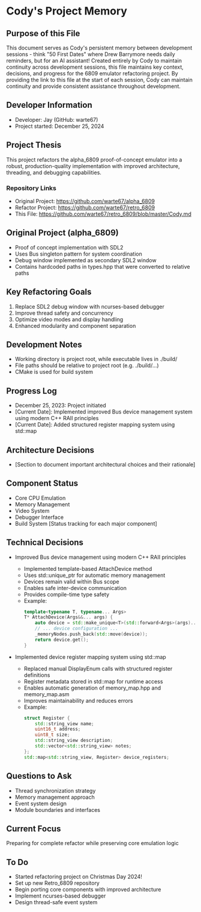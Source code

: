 # Cody's Project Memory

## Purpose of this File
This document serves as Cody's persistent memory between development sessions - think "50 First Dates" where Drew Barrymore needs daily reminders, but for an AI assistant! Created entirely by Cody to maintain continuity across development sessions, this file maintains key context, decisions, and progress for the 6809 emulator refactoring project. By providing the link to this file at the start of each session, Cody can maintain continuity and provide consistent assistance throughout development.

## Developer Information
- Developer: Jay (GitHub: warte67)
- Project started: December 25, 2024

## Project Thesis
This project refactors the alpha_6809 proof-of-concept emulator into a robust, production-quality implementation with improved architecture, threading, and debugging capabilities.

### Repository Links
- Original Project: https://github.com/warte67/alpha_6809
- Refactor Project: https://github.com/warte67/retro_6809
- This File: https://github.com/warte67/retro_6809/blob/master/Cody.md

## Original Project (alpha_6809)
- Proof of concept implementation with SDL2
- Uses Bus singleton pattern for system coordination
- Debug window implemented as secondary SDL2 window
- Contains hardcoded paths in types.hpp that were converted to relative paths

## Key Refactoring Goals
1. Replace SDL2 debug window with ncurses-based debugger
2. Improve thread safety and concurrency
3. Optimize video modes and display handling
4. Enhanced modularity and component separation

## Development Notes
- Working directory is project root, while executable lives in ./build/
- File paths should be relative to project root (e.g. ./build/...)
- CMake is used for build system

## Progress Log
- December 25, 2023: Project initiated
- [Current Date]: Implemented improved Bus device management system using modern C++ RAII principles
- [Current Date]: Added structured register mapping system using std::map

## Architecture Decisions
- [Section to document important architectural choices and their rationale]

## Component Status
- Core CPU Emulation
- Memory Management
- Video System
- Debugger Interface
- Build System
[Status tracking for each major component]

## Technical Decisions
- Improved Bus device management using modern C++ RAII principles
  - Implemented template-based AttachDevice<T> method
  - Uses std::unique_ptr for automatic memory management
  - Devices remain valid within Bus scope
  - Enables safe inter-device communication
  - Provides compile-time type safety
  - Example:
    ```cpp
    template<typename T, typename... Args>
    T* AttachDevice(Args&&... args) {
        auto device = std::make_unique<T>(std::forward<Args>(args)...);
        // ... device configuration ...
        _memoryNodes.push_back(std::move(device));
        return device.get();
    }
    ```

- Implemented device register mapping system using std::map
  - Replaced manual DisplayEnum calls with structured register definitions
  - Register metadata stored in std::map for runtime access
  - Enables automatic generation of memory_map.hpp and memory_map.asm
  - Improves maintainability and reduces errors
  - Example:
    ```cpp
    struct Register {
        std::string_view name;
        uint16_t address;
        uint8_t size;
        std::string_view description;
        std::vector<std::string_view> notes;
    };
    std::map<std::string_view, Register> device_registers;
    ```

## Questions to Ask
- Thread synchronization strategy
- Memory management approach 
- Event system design
- Module boundaries and interfaces

## Current Focus
Preparing for complete refactor while preserving core emulation logic

## To Do
- Started refactoring project on Christmas Day 2024! 
- Set up new Retro_6809 repository
- Begin porting core components with improved architecture
- Implement ncurses-based debugger
- Design thread-safe event system

